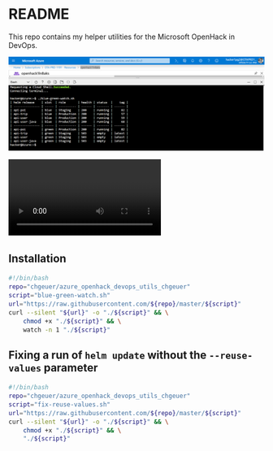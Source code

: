 # README

This repo contains my helper utilities for the Microsoft OpenHack in DevOps.

<p><img src="doc/blue-green-watch.png" alt="Screenshot of the blue-green utility" /></p>

<video src="https://github.com/chgeuer/azure_openhack_devops_utils_chgeuer/raw/master/doc/blue-green.mp4" controls>
</video>

## Installation

```bash
#!/bin/bash
repo="chgeuer/azure_openhack_devops_utils_chgeuer"
script="blue-green-watch.sh"
url="https://raw.githubusercontent.com/${repo}/master/${script}"
curl --silent "${url}" -o "./${script}" && \
    chmod +x "./${script}" && \
    watch -n 1 "./${script}"
```

## Fixing a run of `helm update` without the `--reuse-values` parameter

```bash
#!/bin/bash
repo="chgeuer/azure_openhack_devops_utils_chgeuer"
script="fix-reuse-values.sh"
url="https://raw.githubusercontent.com/${repo}/master/${script}"
curl --silent "${url}" -o "./${script}" && \
    chmod +x "./${script}" && \
    "./${script}"
```
